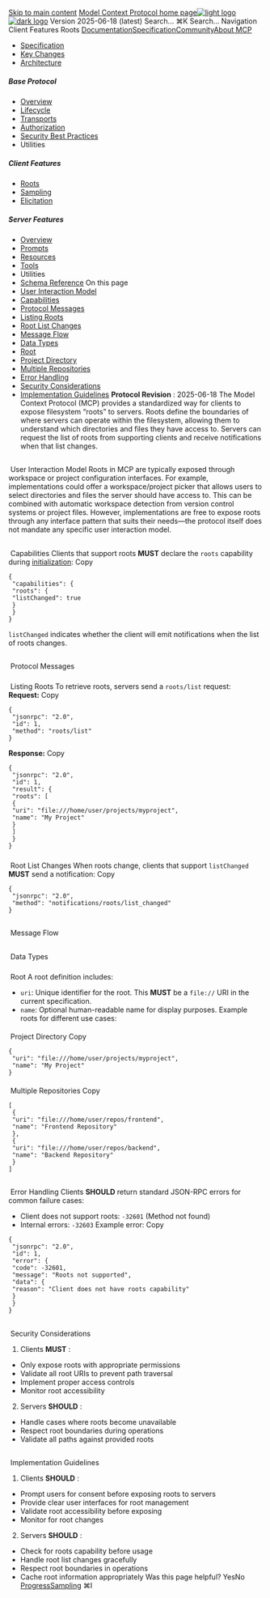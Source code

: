 [Skip to main content](#content-area)
[Model Context Protocol home page![light logo](https://mintcdn.com/mcp/4ZXF1PrDkEaJvXpn/logo/light.svg?fit=max&auto=format&n=4ZXF1PrDkEaJvXpn&q=85&s=4498cb8a57d574005f3dca62bdd49c95)![dark logo](https://mintcdn.com/mcp/4ZXF1PrDkEaJvXpn/logo/dark.svg?fit=max&auto=format&n=4ZXF1PrDkEaJvXpn&q=85&s=c0687c003f8f2cbdb24772ab4c8a522c)](/)
Version 2025-06-18 (latest)
Search...
⌘K
Search...
Navigation
Client Features
Roots
[Documentation](/docs/getting-started/intro)[Specification](/specification/2025-06-18)[Community](/community/communication)[About MCP](/about)
 * [Specification](/specification/2025-06-18)
 * [Key Changes](/specification/2025-06-18/changelog)
 * [Architecture](/specification/2025-06-18/architecture)
##### Base Protocol
 * [Overview](/specification/2025-06-18/basic)
 * [Lifecycle](/specification/2025-06-18/basic/lifecycle)
 * [Transports](/specification/2025-06-18/basic/transports)
 * [Authorization](/specification/2025-06-18/basic/authorization)
 * [Security Best Practices](/specification/2025-06-18/basic/security_best_practices)
 * Utilities
##### Client Features
 * [Roots](/specification/2025-06-18/client/roots)
 * [Sampling](/specification/2025-06-18/client/sampling)
 * [Elicitation](/specification/2025-06-18/client/elicitation)
##### Server Features
 * [Overview](/specification/2025-06-18/server)
 * [Prompts](/specification/2025-06-18/server/prompts)
 * [Resources](/specification/2025-06-18/server/resources)
 * [Tools](/specification/2025-06-18/server/tools)
 * Utilities
 * [Schema Reference](/specification/2025-06-18/schema)
On this page
 * [User Interaction Model](#user-interaction-model)
 * [Capabilities](#capabilities)
 * [Protocol Messages](#protocol-messages)
 * [Listing Roots](#listing-roots)
 * [Root List Changes](#root-list-changes)
 * [Message Flow](#message-flow)
 * [Data Types](#data-types)
 * [Root](#root)
 * [Project Directory](#project-directory)
 * [Multiple Repositories](#multiple-repositories)
 * [Error Handling](#error-handling)
 * [Security Considerations](#security-considerations)
 * [Implementation Guidelines](#implementation-guidelines)
**Protocol Revision** : 2025-06-18
The Model Context Protocol (MCP) provides a standardized way for clients to expose filesystem “roots” to servers. Roots define the boundaries of where servers can operate within the filesystem, allowing them to understand which directories and files they have access to. Servers can request the list of roots from supporting clients and receive notifications when that list changes.
## 
[​](#user-interaction-model)
User Interaction Model
Roots in MCP are typically exposed through workspace or project configuration interfaces. For example, implementations could offer a workspace/project picker that allows users to select directories and files the server should have access to. This can be combined with automatic workspace detection from version control systems or project files. However, implementations are free to expose roots through any interface pattern that suits their needs—the protocol itself does not mandate any specific user interaction model.
## 
[​](#capabilities)
Capabilities
Clients that support roots **MUST** declare the `roots` capability during [initialization](/specification/2025-06-18/basic/lifecycle#initialization):
Copy
```
{
 "capabilities": {
 "roots": {
 "listChanged": true
 }
 }
}
```
`listChanged` indicates whether the client will emit notifications when the list of roots changes.
## 
[​](#protocol-messages)
Protocol Messages
### 
[​](#listing-roots)
Listing Roots
To retrieve roots, servers send a `roots/list` request: **Request:**
Copy
```
{
 "jsonrpc": "2.0",
 "id": 1,
 "method": "roots/list"
}
```
**Response:**
Copy
```
{
 "jsonrpc": "2.0",
 "id": 1,
 "result": {
 "roots": [
 {
 "uri": "file:///home/user/projects/myproject",
 "name": "My Project"
 }
 ]
 }
}
```
### 
[​](#root-list-changes)
Root List Changes
When roots change, clients that support `listChanged` **MUST** send a notification:
Copy
```
{
 "jsonrpc": "2.0",
 "method": "notifications/roots/list_changed"
}
```
## 
[​](#message-flow)
Message Flow
## 
[​](#data-types)
Data Types
### 
[​](#root)
Root
A root definition includes:
 * `uri`: Unique identifier for the root. This **MUST** be a `file://` URI in the current specification.
 * `name`: Optional human-readable name for display purposes.
Example roots for different use cases:
#### 
[​](#project-directory)
Project Directory
Copy
```
{
 "uri": "file:///home/user/projects/myproject",
 "name": "My Project"
}
```
#### 
[​](#multiple-repositories)
Multiple Repositories
Copy
```
[
 {
 "uri": "file:///home/user/repos/frontend",
 "name": "Frontend Repository"
 },
 {
 "uri": "file:///home/user/repos/backend",
 "name": "Backend Repository"
 }
]
```
## 
[​](#error-handling)
Error Handling
Clients **SHOULD** return standard JSON-RPC errors for common failure cases:
 * Client does not support roots: `-32601` (Method not found)
 * Internal errors: `-32603`
Example error:
Copy
```
{
 "jsonrpc": "2.0",
 "id": 1,
 "error": {
 "code": -32601,
 "message": "Roots not supported",
 "data": {
 "reason": "Client does not have roots capability"
 }
 }
}
```
## 
[​](#security-considerations)
Security Considerations
 1. Clients **MUST** :
 * Only expose roots with appropriate permissions
 * Validate all root URIs to prevent path traversal
 * Implement proper access controls
 * Monitor root accessibility
 2. Servers **SHOULD** :
 * Handle cases where roots become unavailable
 * Respect root boundaries during operations
 * Validate all paths against provided roots
## 
[​](#implementation-guidelines)
Implementation Guidelines
 1. Clients **SHOULD** :
 * Prompt users for consent before exposing roots to servers
 * Provide clear user interfaces for root management
 * Validate root accessibility before exposing
 * Monitor for root changes
 2. Servers **SHOULD** :
 * Check for roots capability before usage
 * Handle root list changes gracefully
 * Respect root boundaries in operations
 * Cache root information appropriately
Was this page helpful?
YesNo
[Progress](/specification/2025-06-18/basic/utilities/progress)[Sampling](/specification/2025-06-18/client/sampling)
⌘I